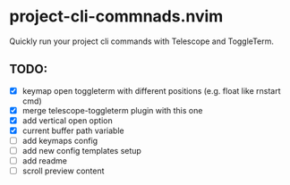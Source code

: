 # project-cli-commnads.nvim
Quickly run your project cli commands with Telescope and ToggleTerm. 


## TODO:
- [x] keymap open toggleterm with different positions (e.g. float like rnstart cmd)
- [x] merge telescope-toggleterm plugin with this one
- [x] add vertical open option
- [x] current buffer path variable 
- [ ] add keymaps config
- [ ] add new config templates setup
- [ ] add readme
- [ ] scroll preview content
